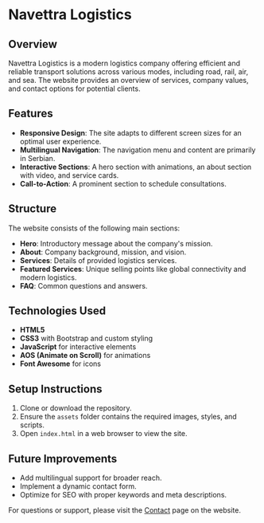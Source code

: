 # Navettra Logistics

## Overview
Navettra Logistics is a modern logistics company offering efficient and reliable transport solutions across various modes, including road, rail, air, and sea. The website provides an overview of services, company values, and contact options for potential clients.

## Features
- **Responsive Design**: The site adapts to different screen sizes for an optimal user experience.
- **Multilingual Navigation**: The navigation menu and content are primarily in Serbian.
- **Interactive Sections**: A hero section with animations, an about section with video, and service cards.
- **Call-to-Action**: A prominent section to schedule consultations.

## Structure
The website consists of the following main sections:
- **Hero**: Introductory message about the company's mission.
- **About**: Company background, mission, and vision.
- **Services**: Details of provided logistics services.
- **Featured Services**: Unique selling points like global connectivity and modern logistics.
- **FAQ**: Common questions and answers.

## Technologies Used
- **HTML5**
- **CSS3** with Bootstrap and custom styling
- **JavaScript** for interactive elements
- **AOS (Animate on Scroll)** for animations
- **Font Awesome** for icons

## Setup Instructions
1. Clone or download the repository.
2. Ensure the `assets` folder contains the required images, styles, and scripts.
3. Open `index.html` in a web browser to view the site.

## Future Improvements
- Add multilingual support for broader reach.
- Implement a dynamic contact form.
- Optimize for SEO with proper keywords and meta descriptions.

For questions or support, please visit the [Contact](contact.html) page on the website.